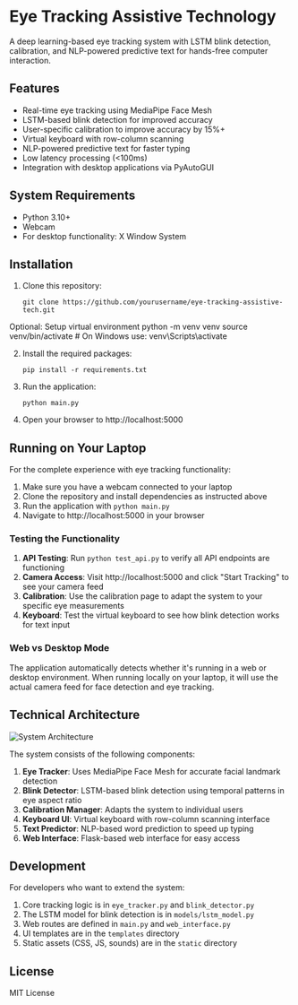 # Eye Tracking Assistive Technology

A deep learning-based eye tracking system with LSTM blink detection, calibration, and NLP-powered predictive text for hands-free computer interaction.

## Features

- Real-time eye tracking using MediaPipe Face Mesh
- LSTM-based blink detection for improved accuracy
- User-specific calibration to improve accuracy by 15%+
- Virtual keyboard with row-column scanning
- NLP-powered predictive text for faster typing
- Low latency processing (<100ms)
- Integration with desktop applications via PyAutoGUI

## System Requirements

- Python 3.10+ 
- Webcam
- For desktop functionality: X Window System

## Installation



1. Clone this repository:
   ```
   git clone https://github.com/yourusername/eye-tracking-assistive-tech.git
   ```
   
Optional: Setup virtual environment 
python -m venv venv
source venv/bin/activate  # On Windows use: venv\Scripts\activate

2. Install the required packages:
   ```
   pip install -r requirements.txt
   ```

3. Run the application:
   ```
   python main.py
   ```

4. Open your browser to http://localhost:5000

## Running on Your Laptop

For the complete experience with eye tracking functionality:

1. Make sure you have a webcam connected to your laptop
2. Clone the repository and install dependencies as instructed above
3. Run the application with `python main.py`
4. Navigate to http://localhost:5000 in your browser

### Testing the Functionality

1. **API Testing**: Run `python test_api.py` to verify all API endpoints are functioning
2. **Camera Access**: Visit http://localhost:5000 and click "Start Tracking" to see your camera feed
3. **Calibration**: Use the calibration page to adapt the system to your specific eye measurements
4. **Keyboard**: Test the virtual keyboard to see how blink detection works for text input

### Web vs Desktop Mode

The application automatically detects whether it's running in a web or desktop environment. When running locally on your laptop, it will use the actual camera feed for face detection and eye tracking.

## Technical Architecture

![System Architecture](https://via.placeholder.com/800x400?text=Eye+Tracking+System+Architecture)

The system consists of the following components:

1. **Eye Tracker**: Uses MediaPipe Face Mesh for accurate facial landmark detection
2. **Blink Detector**: LSTM-based blink detection using temporal patterns in eye aspect ratio
3. **Calibration Manager**: Adapts the system to individual users
4. **Keyboard UI**: Virtual keyboard with row-column scanning interface
5. **Text Predictor**: NLP-based word prediction to speed up typing
6. **Web Interface**: Flask-based web interface for easy access

## Development

For developers who want to extend the system:

1. Core tracking logic is in `eye_tracker.py` and `blink_detector.py`
2. The LSTM model for blink detection is in `models/lstm_model.py`
3. Web routes are defined in `main.py` and `web_interface.py`
4. UI templates are in the `templates` directory
5. Static assets (CSS, JS, sounds) are in the `static` directory

## License

MIT License